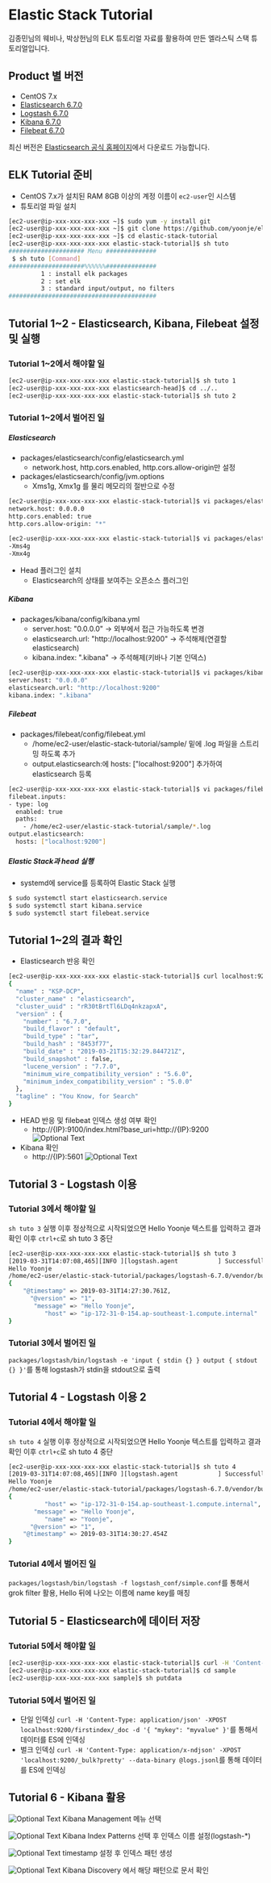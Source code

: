 # Elastic Stack Tutorial
김종민님의 웨비나, 박상헌님의 ELK 튜토리얼 자료를 활용하여 만든 엘라스틱 스택 튜토리얼입니다.

## Product 별 버전
* CentOS 7.x
* [Elasticsearch 6.7.0](https://artifacts.elastic.co/downloads/elasticsearch/elasticsearch-6.7.0.tar.gz)
* [Logstash 6.7.0](https://artifacts.elastic.co/downloads/logstash/logstash-6.7.0.tar.gz)
* [Kibana 6.7.0](https://artifacts.elastic.co/downloads/kibana/kibana-6.7.0-x86_64.tar.gz)
* [Filebeat 6.7.0](https://artifacts.elastic.co/downloads/beats/filebeat/filebeat-6.7.0-x86_64.tar.gz)

최신 버전은 [Elasticsearch 공식 홈페이지](https://www.elastic.co/downloads)에서 다운로드 가능합니다.

## ELK Tutorial 준비
- CentOS 7.x가 설치된 RAM 8GB 이상의 계정 이름이 `ec2-user`인 시스템
- 튜토리얼 파일 설치
```bash
[ec2-user@ip-xxx-xxx-xxx-xxx ~]$ sudo yum -y install git
[ec2-user@ip-xxx-xxx-xxx-xxx ~]$ git clone https://github.com/yoonje/elastic-stack-tutorial.git
[ec2-user@ip-xxx-xxx-xxx-xxx ~]$ cd elastic-stack-tutorial
[ec2-user@ip-xxx-xxx-xxx-xxx elastic-stack-tutorial]$ sh tuto
##################### Menu ##############
 $ sh tuto [Command]
#####################%%%%%%##############
         1 : install elk packages
         2 : set elk
         3 : standard input/output, no filters
#########################################
```

## Tutorial 1~2 - Elasticsearch, Kibana, Filebeat 설정 및 실행

### Tutorial 1~2에서 해야할 일
```bash
[ec2-user@ip-xxx-xxx-xxx-xxx elastic-stack-tutorial]$ sh tuto 1
[ec2-user@ip-xxx-xxx-xxx-xxx elasticsearch-head]$ cd ../..
[ec2-user@ip-xxx-xxx-xxx-xxx elastic-stack-tutorial]$ sh tuto 2
```

### Tutorial 1~2에서 벌어진 일
##### Elasticsearch
* packages/elasticsearch/config/elasticsearch.yml
  - network.host, http.cors.enabled, http.cors.allow-origin만 설정
* packages/elasticsearch/config/jvm.options
  - Xms1g, Xmx1g 를 물리 메모리의 절반으로 수정
```bash
[ec2-user@ip-xxx-xxx-xxx-xxx elastic-stack-tutorial]$ vi packages/elasticsearch/config/elasticsearch.yml
network.host: 0.0.0.0
http.cors.enabled: true
http.cors.allow-origin: "*"
```
```bash
[ec2-user@ip-xxx-xxx-xxx-xxx elastic-stack-tutorial]$ vi packages/elasticsearch/config/jvm.options
-Xms4g
-Xmx4g
```
* Head 플러그인 설치
  - Elasticsearch의 상태를 보여주는 오픈소스 플러그인
##### Kibana
* packages/kibana/config/kibana.yml
  - server.host: "0.0.0.0" -> 외부에서 접근 가능하도록 변경
  - elasticsearch.url: "http://localhost:9200" -> 주석해제(연결할 elasticsearch)
  - kibana.index: ".kibana" -> 주석해제(키바나 기본 인덱스)
```bash
[ec2-user@ip-xxx-xxx-xxx-xxx elastic-stack-tutorial]$ vi packages/kibana/config/kibana.yml
server.host: "0.0.0.0"
elasticsearch.url: "http://localhost:9200"
kibana.index: ".kibana"
```
##### Filebeat
* packages/filebeat/config/filebeat.yml
  - /home/ec2-user/elastic-stack-tutorial/sample/ 밑에 .log 파일을 스트리밍 하도록 추가
  - output.elasticsearch:에 hosts: ["localhost:9200"] 추가하여 elasticsearch 등록
```bash
[ec2-user@ip-xxx-xxx-xxx-xxx elastic-stack-tutorial]$ vi packages/filebeat/config/filebeat.yml
filebeat.inputs:
- type: log
  enabled: true
  paths:
    - /home/ec2-user/elastic-stack-tutorial/sample/*.log
output.elasticsearch:
  hosts: ["localhost:9200"]
```
##### Elastic Stack과 head 실행
* systemd에 service를 등록하여 Elastic Stack 실행
```bash
$ sudo systemctl start elasticsearch.service
$ sudo systemctl start kibana.service
$ sudo systemctl start filebeat.service
```

## Tutorial 1~2의 결과 확인
* Elasticsearch 반응 확인
```bash
[ec2-user@ip-xxx-xxx-xxx-xxx elastic-stack-tutorial]$ curl localhost:9200
{
  "name" : "KSP-DCP",
  "cluster_name" : "elasticsearch",
  "cluster_uuid" : "rR30tBrtTl6LDq4nkzapxA",
  "version" : {
    "number" : "6.7.0",
    "build_flavor" : "default",
    "build_type" : "tar",
    "build_hash" : "8453f77",
    "build_date" : "2019-03-21T15:32:29.844721Z",
    "build_snapshot" : false,
    "lucene_version" : "7.7.0",
    "minimum_wire_compatibility_version" : "5.6.0",
    "minimum_index_compatibility_version" : "5.0.0"
  },
  "tagline" : "You Know, for Search"
}
```
* HEAD 반응 및 filebeat 인덱스 생성 여부 확인
  - http://{IP}:9100/index.html?base_uri=http://{IP}:9200
![Optional Text](image/es-head1.png)
* Kibana 확인
  - http://{IP}:5601
![Optional Text](image/kibana.png)

## Tutorial 3 - Logstash 이용

### Tutorial 3에서 해야할 일
`sh tuto 3` 실행 이후 정상적으로 시작되었으면 Hello Yoonje 텍스트를 입력하고 결과 확인 이후 `ctrl+c`로 sh tuto 3 중단
```bash
[ec2-user@ip-xxx-xxx-xxx-xxx elastic-stack-tutorial]$ sh tuto 3
[2019-03-31T14:07:08,465][INFO ][logstash.agent           ] Successfully started Logstash API endpoint {:port=>9600}
Hello Yoonje
/home/ec2-user/elastic-stack-tutorial/packages/logstash-6.7.0/vendor/bundle/jruby/2.5.0/gems/awesome_print-1.7.0/lib/awesome_print/formatters/base_formatter.rb:31: warning: constant ::Fixnum is deprecated
{
    "@timestamp" => 2019-03-31T14:27:30.761Z,
      "@version" => "1",
       "message" => "Hello Yoonje",
          "host" => "ip-172-31-0-154.ap-southeast-1.compute.internal"
}
```
### Tutorial 3에서 벌어진 일
`packages/logstash/bin/logstash -e 'input { stdin {} } output { stdout {} }'`를 통해 logstash가 stdin을 stdout으로 출력 

## Tutorial 4 - Logstash 이용 2

### Tutorial 4에서 해야할 일
`sh tuto 4` 실행 이후 정상적으로 시작되었으면 Hello Yoonje 텍스트를 입력하고 결과 확인 이후 `ctrl+c`로 sh tuto 4 중단
```bash
[ec2-user@ip-xxx-xxx-xxx-xxx elastic-stack-tutorial]$ sh tuto 4
[2019-03-31T14:07:08,465][INFO ][logstash.agent           ] Successfully started Logstash API endpoint {:port=>9600}
Hello Yoonje
/home/ec2-user/elastic-stack-tutorial/packages/logstash-6.7.0/vendor/bundle/jruby/2.5.0/gems/awesome_print-1.7.0/lib/awesome_print/formatters/base_formatter.rb:31: warning: constant ::Fixnum is deprecated
{
          "host" => "ip-172-31-0-154.ap-southeast-1.compute.internal",
       "message" => "Hello Yoonje",
          "name" => "Yoonje",
      "@version" => "1",
    "@timestamp" => 2019-03-31T14:30:27.454Z
}
```
### Tutorial 4에서 벌어진 일
`packages/logstash/bin/logstash -f logstash_conf/simple.conf`를 통해서 grok filter 활용, Hello 뒤에 나오는 이름에 name key를 매칭

## Tutorial 5 - Elasticsearch에 데이터 저장
### Tutorial 5에서 해야할 일
```bash
[ec2-user@ip-xxx-xxx-xxx-xxx elastic-stack-tutorial]$ curl -H 'Content-Type: application/json' -XPOST localhost:9200/firstindex/_doc -d '{ "mykey": "myvalue" }'
[ec2-user@ip-xxx-xxx-xxx-xxx elastic-stack-tutorial]$ cd sample
[ec2-user@ip-xxx-xxx-xxx-xxx sample]$ sh putdata
```
### Tutorial 5에서 벌어진 일
- 단일 인덱싱
`curl -H 'Content-Type: application/json' -XPOST localhost:9200/firstindex/_doc -d '{ "mykey": "myvalue" }'`를 통해서 데이터를 ES에 인덱싱
- 벌크 인덱싱
`curl -H 'Content-Type: application/x-ndjson' -XPOST 'localhost:9200/_bulk?pretty' --data-binary @logs.jsonl`를 통해 데이터를 ES에 인덱싱

## Tutorial 6 - Kibana 활용
![Optional Text](image/kibana1.png)
Kibana Management 메뉴 선택

![Optional Text](image/kibana2.png)
Kibana Index Patterns 선택 후 인덱스 이름 설정(logstash-\*)

![Optional Text](image/kibana3.png)
timestamp 설정 후 인덱스 패턴 생성

![Optional Text](image/kibana4.png)
Kibana Discovery 에서 해당 패턴으로 문서 확인
